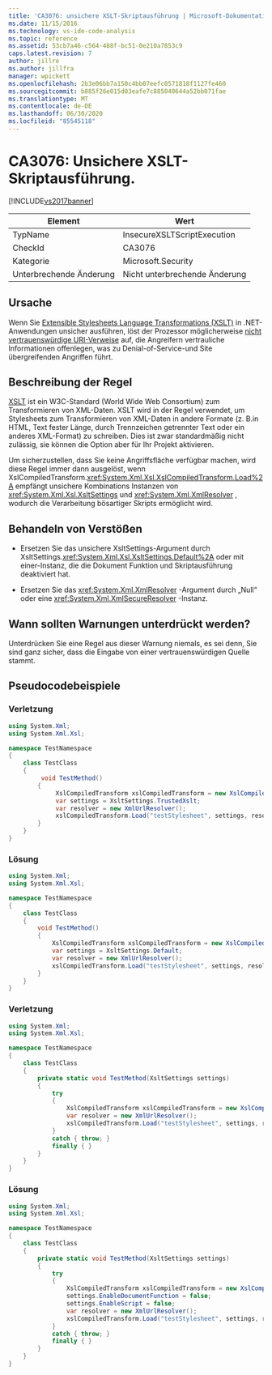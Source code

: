 ```yaml
---
title: 'CA3076: unsichere XSLT-Skriptausführung | Microsoft-Dokumentation'
ms.date: 11/15/2016
ms.technology: vs-ide-code-analysis
ms.topic: reference
ms.assetid: 53cb7a46-c564-488f-bc51-0e210a7853c9
caps.latest.revision: 7
author: jillre
ms.author: jillfra
manager: wpickett
ms.openlocfilehash: 2b3e06bb7a150c4bb07eefc0571818f1127fe460
ms.sourcegitcommit: b885f26e015d03eafe7c885040644a52bb071fae
ms.translationtype: MT
ms.contentlocale: de-DE
ms.lasthandoff: 06/30/2020
ms.locfileid: "85545118"
---
```

# <a name="ca3076-insecure-xslt-script-execution"></a>CA3076: Unsichere XSLT-Skriptausführung.
[!INCLUDE[vs2017banner](../includes/vs2017banner.md)]

|Element|Wert|
|-|-|
|TypName|InsecureXSLTScriptExecution|
|CheckId|CA3076|
|Kategorie|Microsoft.Security|
|Unterbrechende Änderung|Nicht unterbrechende Änderung|

## <a name="cause"></a>Ursache
 Wenn Sie [Extensible Stylesheets Language Transformations (XSLT)](https://support.microsoft.com/kb/313997) in .NET-Anwendungen unsicher ausführen, löst der Prozessor möglicherweise [nicht vertrauenswürdige URI-Verweise](https://msdn.microsoft.com/ba3e4d4f-1ee7-4226-a51a-78a1f1b5bd8a) auf, die Angreifern vertrauliche Informationen offenlegen, was zu Denial-of-Service-und Site übergreifenden Angriffen führt.

## <a name="rule-description"></a>Beschreibung der Regel
 [XSLT](https://msdn.microsoft.com/6377ce5f-3c45-42a6-b7a9-ec8da588b60c) ist ein W3C-Standard (World Wide Web Consortium) zum Transformieren von XML-Daten. XSLT wird in der Regel verwendet, um Stylesheets zum Transformieren von XML-Daten in andere Formate (z. B.in HTML, Text fester Länge, durch Trennzeichen getrennter Text oder ein anderes XML-Format) zu schreiben. Dies ist zwar standardmäßig nicht zulässig, sie können die Option aber für Ihr Projekt aktivieren.

 Um sicherzustellen, dass Sie keine Angriffsfläche verfügbar machen, wird diese Regel immer dann ausgelöst, wenn XslCompiledTransform.<xref:System.Xml.Xsl.XslCompiledTransform.Load%2A> empfängt unsichere Kombinations Instanzen von <xref:System.Xml.Xsl.XsltSettings> und <xref:System.Xml.XmlResolver> , wodurch die Verarbeitung bösartiger Skripts ermöglicht wird.

## <a name="how-to-fix-violations"></a>Behandeln von Verstößen

- Ersetzen Sie das unsichere XsltSettings-Argument durch XsltSettings.<xref:System.Xml.Xsl.XsltSettings.Default%2A> oder mit einer-Instanz, die die Dokument Funktion und Skriptausführung deaktiviert hat.

- Ersetzen Sie das <xref:System.Xml.XmlResolver> -Argument durch „Null“ oder eine <xref:System.Xml.XmlSecureResolver> -Instanz.

## <a name="when-to-suppress-warnings"></a>Wann sollten Warnungen unterdrückt werden?
 Unterdrücken Sie eine Regel aus dieser Warnung niemals, es sei denn, Sie sind ganz sicher, dass die Eingabe von einer vertrauenswürdigen Quelle stammt.

## <a name="pseudo-code-examples"></a>Pseudocodebeispiele

### <a name="violation"></a>Verletzung

```csharp
using System.Xml;
using System.Xml.Xsl;

namespace TestNamespace
{
    class TestClass
    {
         void TestMethod()
        {
             XslCompiledTransform xslCompiledTransform = new XslCompiledTransform();
             var settings = XsltSettings.TrustedXslt;
             var resolver = new XmlUrlResolver();
             xslCompiledTransform.Load("testStylesheet", settings, resolver); // warn
        }
    }
} 
```

### <a name="solution"></a>Lösung

```csharp
using System.Xml;
using System.Xml.Xsl;

namespace TestNamespace
{
    class TestClass
    {
        void TestMethod()
        {
            XslCompiledTransform xslCompiledTransform = new XslCompiledTransform();
            var settings = XsltSettings.Default;
            var resolver = new XmlUrlResolver();
            xslCompiledTransform.Load("testStylesheet", settings, resolver);
        }
    }
}
```

### <a name="violation"></a>Verletzung

```csharp
using System.Xml;
using System.Xml.Xsl;

namespace TestNamespace
{
    class TestClass
    {
        private static void TestMethod(XsltSettings settings)
        {
            try
            {
                XslCompiledTransform xslCompiledTransform = new XslCompiledTransform();
                var resolver = new XmlUrlResolver();
                xslCompiledTransform.Load("testStylesheet", settings, resolver); // warn
            }
            catch { throw; }
            finally { }
        }
    }
}
```

### <a name="solution"></a>Lösung

```csharp
using System.Xml;
using System.Xml.Xsl;

namespace TestNamespace
{
    class TestClass
    {
        private static void TestMethod(XsltSettings settings)
        {
            try
            {
                XslCompiledTransform xslCompiledTransform = new XslCompiledTransform();
                settings.EnableDocumentFunction = false;
                settings.EnableScript = false;
                var resolver = new XmlUrlResolver();
                xslCompiledTransform.Load("testStylesheet", settings, resolver);
            }
            catch { throw; }
            finally { }
        }
    }
}
```
